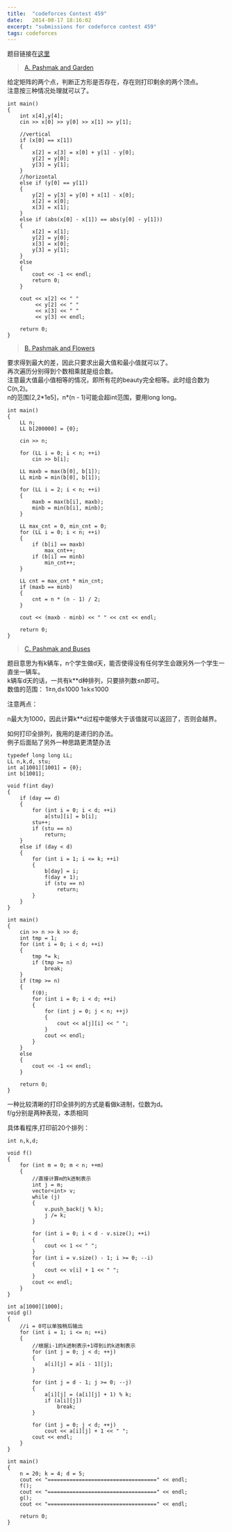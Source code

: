 ```yaml
---
title:  "codeforces Contest 459"
date:   2014-08-17 18:16:02
excerpt: "submissions for codeforce contest 459"
tags: codeforces
---
```


题目链接在[这里](http://codeforces.com/contest/459)

<!--more-->

> [A. Pashmak and Garden](http://codeforces.com/contest/459/problem/A)  

给定矩阵的两个点，判断正方形是否存在，存在则打印剩余的两个顶点。   
注意按三种情况处理就可以了。


```
int main()
{
    int x[4],y[4];
    cin >> x[0] >> y[0] >> x[1] >> y[1];

    //vertical
    if (x[0] == x[1])
    {
        x[2] = x[3] = x[0] + y[1] - y[0];
        y[2] = y[0];
        y[3] = y[1];
    }
    //horizontal
    else if (y[0] == y[1])
    {
        y[2] = y[3] = y[0] + x[1] - x[0];
        x[2] = x[0];
        x[3] = x[1];
    }
    else if (abs(x[0] - x[1]) == abs(y[0] - y[1]))
    {
        x[2] = x[1];
        y[2] = y[0];
        x[3] = x[0];
        y[3] = y[1];
    }
    else
    {
        cout << -1 << endl;
        return 0;
    }

    cout << x[2] << " "
         << y[2] << " "
         << x[3] << " "
         << y[3] << endl;

    return 0;
}

```

> [B. Pashmak and Flowers](http://codeforces.com/contest/459/problem/B)

要求得到最大的差，因此只要求出最大值和最小值就可以了。   
再次遍历分别得到个数相乘就是组合数。  
注意最大值最小值相等的情况，即所有花的beauty完全相等。此时组合数为C(n,2)。  
n的范围[2,2\*1e5]，n\*(n - 1)可能会超int范围，要用long long。


```
int main()
{
    LL n;
    LL b[200000] = {0};

    cin >> n;

    for (LL i = 0; i < n; ++i)
        cin >> b[i];

    LL maxb = max(b[0], b[1]);
    LL minb = min(b[0], b[1]);

    for (LL i = 2; i < n; ++i)
    {
        maxb = max(b[i], maxb);
        minb = min(b[i], minb);
    }

    LL max_cnt = 0, min_cnt = 0;
    for (LL i = 0; i < n; ++i)
    {
        if (b[i] == maxb)
            max_cnt++;
        if (b[i] == minb)
            min_cnt++;
    }

    LL cnt = max_cnt * min_cnt;
    if (maxb == minb)
    {
        cnt = n * (n - 1) / 2;
    }

    cout << (maxb - minb) << " " << cnt << endl;

    return 0;
}
```


> [C. Pashmak and Buses](http://codeforces.com/contest/459/problem/C)  

题目意思为有k辆车，n个学生做d天，能否使得没有任何学生会跟另外一个学生一直坐一辆车。  
k辆车d天的话，一共有k**d种排列，只要排列数&le;n即可。  
数值的范围： 1&ge;n,d&le;1000   1&ge;k&le;1000   

注意两点：  


n最大为1000，因此计算k**d过程中能够大于该值就可以返回了，否则会越界。  

 如何打印全排列，我用的是递归的办法。  
 例子后面贴了另外一种思路更清楚办法


```
typedef long long LL;
LL n,k,d, stu;
int a[1001][1001] = {0};
int b[1001];

void f(int day)
{
    if (day == d)
    {
        for (int i = 0; i < d; ++i)
            a[stu][i] = b[i];
        stu++;
        if (stu == n)
            return;
    }
    else if (day < d)
    {
        for (int i = 1; i <= k; ++i)
        {
            b[day] = i;
            f(day + 1);
            if (stu == n)
                return;
        }
    }
}

int main()
{
    cin >> n >> k >> d;
    int tmp = 1;
    for (int i = 0; i < d; ++i)
    {
        tmp *= k;
        if (tmp >= n)
            break;
    }
    if (tmp >= n)
    {
        f(0);
        for (int i = 0; i < d; ++i)
        {
            for (int j = 0; j < n; ++j)
            {
                cout << a[j][i] << " ";
            }
            cout << endl;
        }
    }
    else
    {
        cout << -1 << endl;
    }

    return 0;
}
```

一种比较清晰的打印全排列的方式是看做k进制，位数为d。   
f/g分别是两种表现，本质相同

具体看程序,打印前20个排列：

```
int n,k,d;

void f()
{
    for (int m = 0; m < n; ++m)
    {
        //直接计算m的k进制表示
        int j = m;
        vector<int> v;
        while (j)
        {
            v.push_back(j % k);
            j /= k;
        }

        for (int i = 0; i < d - v.size(); ++i)
        {
            cout << 1 << " ";
        }
        for (int i = v.size() - 1; i >= 0; --i)
        {
            cout << v[i] + 1 << " ";
        }
        cout << endl;
    }
}

int a[1000][1000];
void g()
{
    //i = 0可以单独稍后输出
    for (int i = 1; i <= n; ++i)
    {
        //根据i-1的k进制表示+1得到i的k进制表示
        for (int j = 0; j < d; ++j)
        {
            a[i][j] = a[i - 1][j];
        }

        for (int j = d - 1; j >= 0; --j)
        {
            a[i][j] = (a[i][j] + 1) % k;
            if (a[i][j])
                break;
        }

        for (int j = 0; j < d; ++j)
            cout << a[i][j] + 1 << " ";
        cout << endl;
    }
}

int main()
{
    n = 20; k = 4; d = 5;
    cout << "===================================" << endl;
    f();
    cout << "===================================" << endl;
    g();
    cout << "===================================" << endl;

    return 0;
}
```

